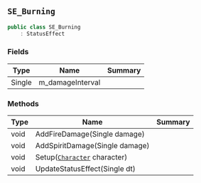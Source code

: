 ## `SE_Burning`

```csharp
public class SE_Burning
    : StatusEffect

```

### Fields

| Type | Name | Summary | 
| --- | --- | --- | 
| Single | m_damageInterval |  | 


### Methods

| Type | Name | Summary | 
| --- | --- | --- | 
| void | AddFireDamage(Single damage) |  | 
| void | AddSpiritDamage(Single damage) |  | 
| void | Setup([`Character`](./Character.md) character) |  | 
| void | UpdateStatusEffect(Single dt) |  | 


